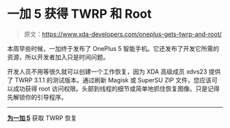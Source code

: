 # 一加 5 获得 TWRP 和 Root

> 原文：<https://www.xda-developers.com/oneplus-gets-twrp-and-root/>

本周早些时候，一加终于发布了 OnePlus 5 智能手机。它还发布了开发它所需的资源，所以开发者加入只是时间问题。

开发人员不用等很久就可以创建一个工作恢复，因为 XDA 高级成员 xdvs23 提供了 TWRP 3.1.1 的测试版本。通过刷新 Magisk 或 SuperSU ZIP 文件，您应该可以成功获得 root 访问权限。头部到线程的细节或简单地抓住恢复图像。只是记得先解锁你的引导程序。

* * *

[**为一加 5**](https://forum.xda-developers.com/oneplus-5/development/twrp-oneplus-5-wip-t3626134) 获取 TWRP 恢复